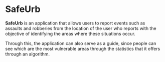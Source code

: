# SafeUrb

**SafeUrb** is an application that allows users to report events such as assaults and robberies 
from the location of the user who reports with the objective of identifying the areas where these 
situations occur. 

Through this, the application can also serve as a guide, since people can see which are the most 
vulnerable areas through the statistics that it offers through an algorithm.
